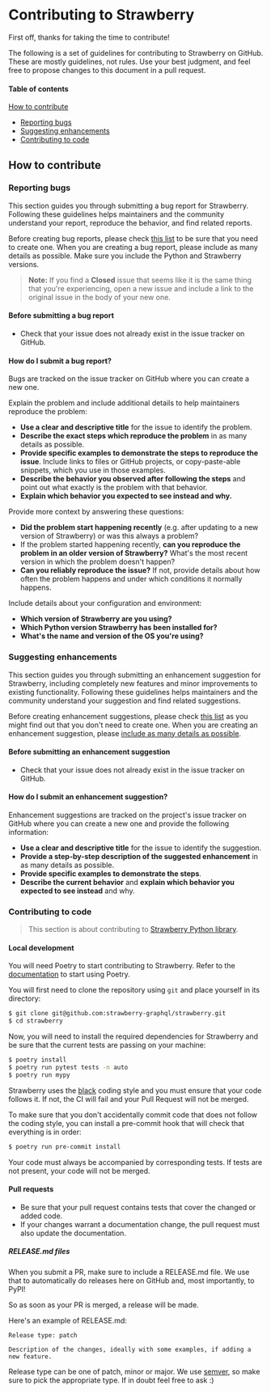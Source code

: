 # Contributing to Strawberry

First off, thanks for taking the time to contribute!

The following is a set of guidelines for contributing to Strawberry on GitHub.
These are mostly guidelines, not rules. Use your best judgment, and feel free
to propose changes to this document in a pull request.

#### Table of contents

[How to contribute](#how-to-contribute)

- [Reporting bugs](#reporting-bugs)
- [Suggesting enhancements](#suggesting-enhancements)
- [Contributing to code](#contributing-to-code)

## How to contribute

### Reporting bugs

This section guides you through submitting a bug report for Strawberry.
Following these guidelines helps maintainers and the community understand your report, reproduce the behavior, and find related reports.

Before creating bug reports, please check
[this list](#before-submitting-a-bug-report) to be sure that you need to create
one. When you are creating a bug report, please include as many details as
possible. Make sure you include the Python and Strawberry versions.

> **Note:** If you find a **Closed** issue that seems like it is the same thing
> that you're experiencing, open a new issue and include a link to the original
> issue in the body of your new one.

#### Before submitting a bug report

- Check that your issue does not already exist in the issue tracker on GitHub.

#### How do I submit a bug report?

Bugs are tracked on the issue tracker on GitHub where you can create a new one.

Explain the problem and include additional details to help maintainers reproduce
the problem:

- **Use a clear and descriptive title** for the issue to identify the problem.
- **Describe the exact steps which reproduce the problem** in as many details as
  possible.
- **Provide specific examples to demonstrate the steps to reproduce the issue**.
  Include links to files or GitHub projects, or copy-paste-able snippets, which you use in those examples.
- **Describe the behavior you observed after following the steps** and point out
  what exactly is the problem with that behavior.
- **Explain which behavior you expected to see instead and why.**

Provide more context by answering these questions:

- **Did the problem start happening recently** (e.g. after updating to a new version of Strawberry) or was this always a problem?
- If the problem started happening recently, **can you reproduce the problem in
  an older version of Strawberry?** What's the most recent version in which the problem doesn't happen?
- **Can you reliably reproduce the issue?** If not, provide details about how
  often the problem happens and under which conditions it normally happens.

Include details about your configuration and environment:

- **Which version of Strawberry are you using?**
- **Which Python version Strawberry has been installed for?**
- **What's the name and version of the OS you're using?**

### Suggesting enhancements

This section guides you through submitting an enhancement suggestion for
Strawberry, including completely new features and minor improvements to existing
functionality. Following these guidelines helps maintainers and the community
understand your suggestion and find related suggestions.

Before creating enhancement suggestions, please check
[this list](#before-submitting-an-enhancement-suggestion) as you might find out
that you don't need to create one. When you are creating an enhancement
suggestion, please
[include as many details as possible](#how-do-i-submit-an-enhancement-suggestion).

#### Before submitting an enhancement suggestion

- Check that your issue does not already exist in the issue tracker on GitHub.

#### How do I submit an enhancement suggestion?

Enhancement suggestions are tracked on the project's issue tracker on GitHub
where you can create a new one and provide the following information:

- **Use a clear and descriptive title** for the issue to identify the
  suggestion.
- **Provide a step-by-step description of the suggested enhancement** in as many
  details as possible.
- **Provide specific examples to demonstrate the steps**.
- **Describe the current behavior** and **explain which behavior you expected to
  see instead** and why.

### Contributing to code

> This section is about contributing to
[Strawberry Python library](https://github.com/strawberry-graphql/strawberry).

#### Local development

You will need Poetry to start contributing to Strawberry. Refer to the
[documentation](https://poetry.eustace.io/docs/#introduction) to start using
Poetry.

You will first need to clone the repository using `git` and place yourself in
its directory:

```bash
$ git clone git@github.com:strawberry-graphql/strawberry.git
$ cd strawberry
```

Now, you will need to install the required dependencies for Strawberry and be sure
that the current tests are passing on your machine:

```bash
$ poetry install
$ poetry run pytest tests -n auto
$ poetry run mypy
```

Strawberry uses the [black](https://github.com/ambv/black) coding style and you
must ensure that your code follows it. If not, the CI will fail and your Pull Request will not be merged.

To make sure that you don't accidentally commit code that does not follow the
coding style, you can install a pre-commit hook that will check that everything
is in order:

```bash
$ poetry run pre-commit install
```

Your code must always be accompanied by corresponding tests. If tests are not
present, your code will not be merged.

#### Pull requests

- Be sure that your pull request contains tests that cover the changed or added
  code.
- If your changes warrant a documentation change, the pull request must also
  update the documentation.

##### RELEASE.md files

When you submit a PR, make sure to include a RELEASE.md file. We use that to automatically do releases here on GitHub and, most importantly, to PyPI!

So as soon as your PR is merged, a release will be made.

Here's an example of RELEASE.md:

```
Release type: patch

Description of the changes, ideally with some examples, if adding a new feature.
```

Release type can be one of patch, minor or major. We use [semver](https://semver.org/), so make sure to pick the appropriate type. If in doubt feel free to ask :)
